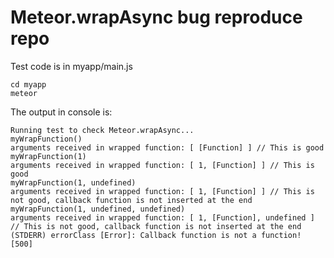 # Meteor.wrapAsync bug reproduce repo

Test code is in myapp/main.js

```
cd myapp
meteor
```

The output in console is:
```
Running test to check Meteor.wrapAsync...
myWrapFunction()
arguments received in wrapped function: [ [Function] ] // This is good
myWrapFunction(1)
arguments received in wrapped function: [ 1, [Function] ] // This is good
myWrapFunction(1, undefined)
arguments received in wrapped function: [ 1, [Function] ] // This is not good, callback function is not inserted at the end
myWrapFunction(1, undefined, undefined)
arguments received in wrapped function: [ 1, [Function], undefined ] // This is not good, callback function is not inserted at the end
(STDERR) errorClass [Error]: Callback function is not a function! [500]
```
